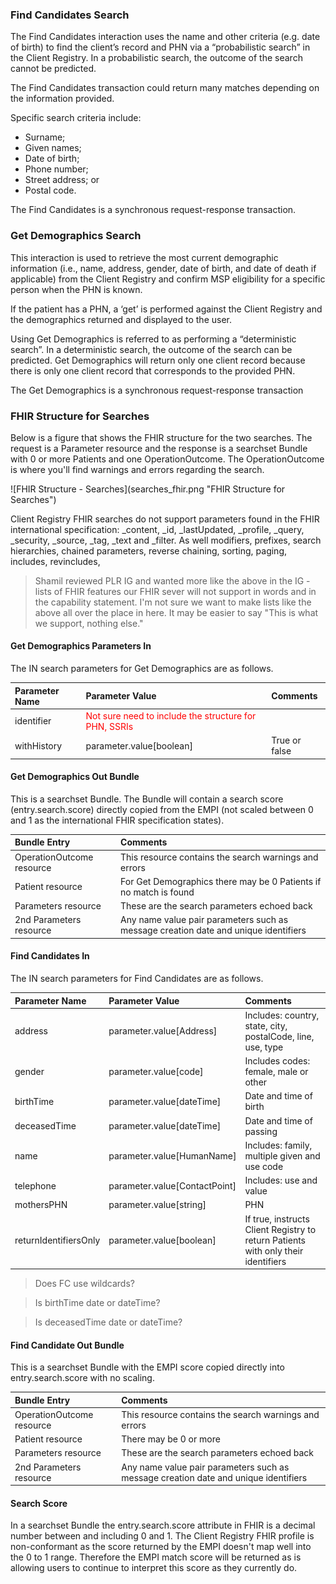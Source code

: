 ### Find Candidates Search
The Find Candidates interaction uses the name and other criteria (e.g. date of birth) to find the client’s record and PHN via a “probabilistic search” in the Client Registry. In a probabilistic search, the outcome of the search cannot be predicted.

The Find Candidates transaction could return many matches depending on the information provided.

Specific search criteria include: 
- Surname; 
- Given names; 
- Date of birth; 
- Phone number; 
- Street address; or 
- Postal code. 

The Find Candidates is a synchronous request-response transaction.

### Get Demographics Search
This interaction is used to retrieve the most current demographic information (i.e., name, address, gender, date of birth, and date of death if applicable) from the Client Registry and confirm MSP eligibility for a specific person when the PHN is known. 

If the patient has a PHN, a ‘get’ is performed against the Client Registry and the demographics returned and displayed to the user.

Using Get Demographics is referred to as performing a “deterministic search”. In a deterministic search, the outcome of the search can be predicted. Get Demographics will return only one client record because there is only one client record that corresponds to the provided PHN.

The Get Demographics is a synchronous request-response transaction

### FHIR Structure for Searches
Below is a figure that shows the FHIR structure for the two searches.  The request is a Parameter resource and the response is a searchset Bundle with 0 or more Patients and one OperationOutcome.  The OperationOutcome is where you'll find warnings and errors regarding the search.

<span width="100%">
![FHIR Structure - Searches](searches_fhir.png "FHIR Structure for Searches")
</span>

Client Registry FHIR searches do not support parameters found in the FHIR international specification: _content, _id, _lastUpdated, _profile, _query, _security, _source, _tag, _text and _filter.  As well modifiers, prefixes, search hierarchies, chained parameters, reverse chaining, sorting, paging, includes, revincludes, 

>Shamil reviewed PLR IG and wanted more like the above in the IG - lists of FHIR features our FHIR sever will not support in words and in the capability statement.  I'm not sure we want to make lists like the above all over the place in here.  It may be easier to say "This is what we support, nothing else."

#### Get Demographics Parameters In

The IN search parameters for Get Demographics are as follows.

Parameter Name|Parameter Value|Comments
:---|:---|:---
identifier|<span style="color:red">Not sure need to include the structure for PHN, SSRIs</span>
withHistory|parameter.value[boolean]|True or false

#### Get Demographics Out Bundle

This is a searchset Bundle.  The Bundle will contain a search score (entry.search.score) directly copied from the EMPI (not scaled between 0 and 1 as the international FHIR specification states).

Bundle Entry|Comments
:---|:---
OperationOutcome resource|This resource contains the search warnings and errors
Patient resource|For Get Demographics there may be 0 Patients if no match is found
Parameters resource|These are the search parameters echoed back
2nd Parameters resource|Any name value pair parameters such as message creation date and unique identifiers

#### Find Candidates In

The IN search parameters for Find Candidates are as follows.

Parameter Name|Parameter Value|Comments
:---|:---|:---
address|parameter.value[Address]|Includes: country, state, city, postalCode, line, use, type|
gender|parameter.value[code]|Includes codes: female, male or other
birthTime|parameter.value[dateTime]|Date and time of birth
deceasedTime|parameter.value[dateTime]|Date and time of passing
name|parameter.value[HumanName]|Includes: family, multiple given and use code
telephone|parameter.value[ContactPoint]|Includes: use and value
mothersPHN|parameter.value[string]|PHN
returnIdentifiersOnly|parameter.value[boolean]|If true, instructs Client Registry to return Patients with only their identifiers

>Does FC use wildcards?

>Is birthTime date or dateTime?

>Is deceasedTime date or dateTime?

#### Find Candidate Out Bundle
This is a searchset Bundle with the EMPI score copied directly into entry.search.score with no scaling.

Bundle Entry|Comments
:---|:---
OperationOutcome resource|This resource contains the search warnings and errors
Patient resource|There may be 0 or more
Parameters resource|These are the search parameters echoed back
2nd Parameters resource|Any name value pair parameters such as message creation date and unique identifiers

#### Search Score
In a searchset Bundle the entry.search.score attribute in FHIR is a decimal number between and including 0 and 1.  The Client Registry FHIR profile is non-conformant as the score returned by the EMPI doesn't map well into the 0 to 1 range.  Therefore the EMPI match score will be returned as is allowing users to continue to interpret this score as they currently do.


